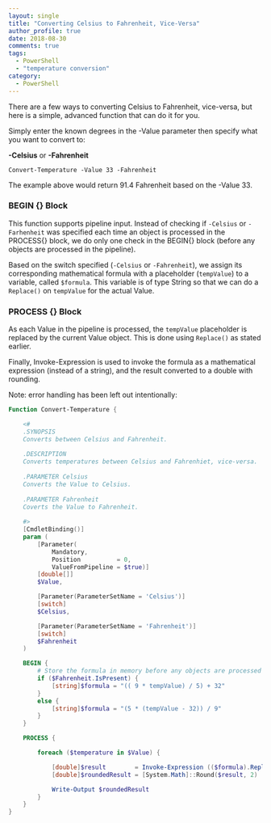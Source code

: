 ```yaml
---
layout: single
title: "Converting Celsius to Fahrenheit, Vice-Versa"
author_profile: true
date: 2018-08-30
comments: true
tags:
  - PowerShell
  - "temperature conversion"
category:
  - PowerShell
---
```


There are a few ways to converting Celsius to Fahrenheit, vice-versa, but here is a simple, advanced function that can do it for you.

Simply enter the known degrees in the -Value parameter then specify what you want to convert to:

**-Celsius** or **-Fahrenheit**

```Convert-Temperature -Value 33 -Fahrenheit```

The example above would return 91.4 Fahrenheit based on the -Value 33.

### BEGIN {} Block ###
This function supports pipeline input. Instead of checking if ```-Celsius``` or ```-Farhenheit``` was specified each time an object is processed in the PROCESS{} block, we do only one check in the BEGIN{} block (before any objects are processed in the pipeline).

Based on the switch specified (```-Celsius``` or ```-Fahrenheit```), we assign its corresponding mathematical formula with a placeholder (```tempValue```) to a variable, called ```$formula```. This variable is of type String so that we can do a ```Replace()``` on ```tempValue``` for the actual Value.

### PROCESS {} Block ###
As each Value in the pipeline is processed, the ```tempValue``` placeholder is replaced by the current Value object. This is done using ```Replace()``` as stated earlier.

Finally, Invoke-Expression is used to invoke the formula as a mathematical expression (instead of a string), and the result converted to a double with rounding.

Note: error handling has been left out intentionally:

```powershell
Function Convert-Temperature {

    <#
    .SYNOPSIS
    Converts between Celsius and Fahrenheit.
    
    .DESCRIPTION
    Converts temperatures between Celsius and Fahrenhiet, vice-versa.
    
    .PARAMETER Celsius
    Converts the Value to Celsius.
    
    .PARAMETER Fahrenheit
    Coverts the Value to Fahrenheit.
    
    #>
    [CmdletBinding()]
    param (
        [Parameter(
            Mandatory,
            Position          = 0,
            ValueFromPipeline = $true)]
        [double[]]
        $Value,

        [Parameter(ParameterSetName = 'Celsius')]
        [switch]
        $Celsius,

        [Parameter(ParameterSetName = 'Fahrenheit')]
        [switch]
        $Fahrenheit
    )

    BEGIN {
        # Store the formula in memory before any objects are processed
        if ($Fahrenheit.IsPresent) {
            [string]$formula = "(( 9 * tempValue) / 5) + 32"
        }
        else {
            [string]$formula = "(5 * (tempValue - 32)) / 9"
        }
    }

    PROCESS {

        foreach ($temperature in $Value) {

            [double]$result        = Invoke-Expression (($formula).Replace('tempValue', $temperature))
            [double]$roundedResult = [System.Math]::Round($result, 2)

            Write-Output $roundedResult
        }
    }
}
```
